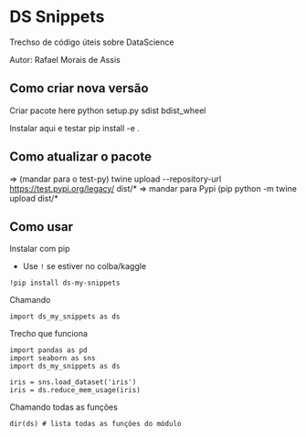 # DS Snippets

Trechso de código úteis sobre DataScience

Autor: Rafael Morais de Assis

## Como criar nova versão

Criar pacote here
python setup.py sdist bdist_wheel

Instalar aqui e testar
pip install -e .

## Como atualizar o pacote

=> (mandar para o test-py)
twine upload --repository-url https://test.pypi.org/legacy/ dist/* 
=> mandar para Pypi (pip
python -m twine upload dist/*


## Como usar

Instalar com pip
+ Use `!` se estiver no colba/kaggle
````
!pip install ds-my-snippets
````

Chamando
````
import ds_my_snippets as ds
````

Trecho que funciona

````
import pandas as pd
import seaborn as sns
import ds_my_snippets as ds

iris = sns.load_dataset('iris')
iris = ds.reduce_mem_usage(iris)
````

Chamando todas as funções
````
dir(ds) # lista todas as funçôes do módulo
````
